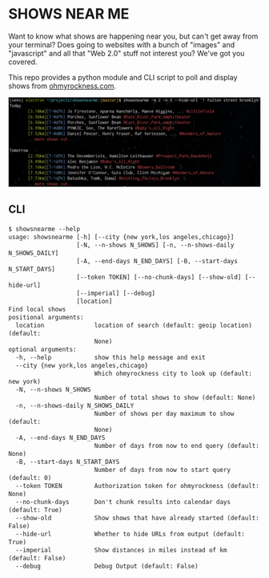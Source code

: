 # SHOWS NEAR ME

Want to know what shows are happening near you, but can't get away from your
terminal? Does going to websites with a bunch of "images" and "javascript" and
all that "Web 2.0" stuff not interest you? We've got you covered.

This repo provides a python module and CLI script to poll and display shows from
[ohmyrockness.com](https://ohmyrockness.com).

![](showsnearme.png)


## CLI

```
$ showsnearme --help
usage: showsnearme [-h] [--city {new york,los angeles,chicago}]
                   [-N, --n-shows N_SHOWS] [-n, --n-shows-daily N_SHOWS_DAILY]
                   [-A, --end-days N_END_DAYS] [-B, --start-days N_START_DAYS]
                   [--token TOKEN] [--no-chunk-days] [--show-old] [--hide-url]
                   [--imperial] [--debug]
                   [location]
Find local shows
positional arguments:
  location              location of search (default: geoip location) (default:
                        None)
optional arguments:
  -h, --help            show this help message and exit
  --city {new york,los angeles,chicago}
                        Which ohmyrockness city to look up (default: new york)
  -N, --n-shows N_SHOWS
                        Number of total shows to show (default: None)
  -n, --n-shows-daily N_SHOWS_DAILY
                        Number of shows per day maximum to show (default:
                        None)
  -A, --end-days N_END_DAYS
                        Number of days from now to end query (default: None)
  -B, --start-days N_START_DAYS
                        Number of days from now to start query (default: 0)
  --token TOKEN         Authorization token for ohmyrockness (default: None)
  --no-chunk-days       Don't chunk results into calendar days (default: True)
  --show-old            Show shows that have already started (default: False)
  --hide-url            Whether to hide URLs from output (default: True)
  --imperial            Show distances in miles instead of km (default: False)
  --debug               Debug Output (default: False)
```
